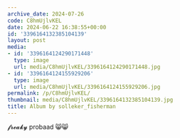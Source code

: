 ```yaml
---
archive_date: 2024-07-26
code: C8hmUjlvKEL
date: 2024-06-22 16:38:55+00:00
id: '3396164132385104139'
layout: post
media:
- id: '3396164124290171448'
  type: image
  url: media/C8hmUjlvKEL/3396164124290171448.jpg
- id: '3396164124155929206'
  type: image
  url: media/C8hmUjlvKEL/3396164124155929206.jpg
permalink: /p/C8hmUjlvKEL/
thumbnail: media/C8hmUjlvKEL/3396164132385104139.jpg
title: Album by solleker_fisherman
---
```


𝓯𝓻𝓮𝓪𝓴𝔂 probaad 😸😸